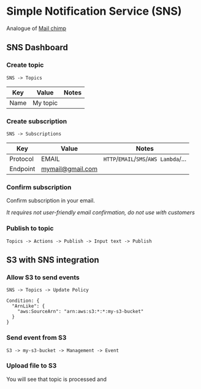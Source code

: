# Simple Notification Service (SNS)

Analogue of [Mail chimp](https://mailchimp.com/)

## SNS Dashboard

### Create topic

`SNS -> Topics`

Key | Value | Notes
--- | ----- | -----
Name | My topic | 

### Create subscription

`SNS -> Subscriptions`

Key | Value | Notes
--- | ----- | -----
Protocol | EMAIL | `HTTP`/`EMAIL`/`SMS`/`AWS Lambda`/...
Endpoint  | mymail@gmail.com |

### Confirm subscription

Confirm subscription in your email.

*It requires not user-friendly email confirmation, do not use with customers*

### Publish to topic

`Topics -> Actions -> Publish -> Input text -> Publish`

## S3 with SNS integration

### Allow S3 to send events

`SNS -> Topics -> Update Policy`

```
Condition: {
  "ArnLike": {
    "aws:SourceArn": "arn:aws:s3:*:*:my-s3-bucket"
  }
}
```

### Send event from S3

`S3 -> my-s3-bucket -> Management -> Event`

### Upload file to S3

You will see that topic is processed and 
